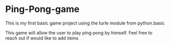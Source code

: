 # Ping-Pong-game

This is my first basic game project using the turle module from python.basic

This game will allow the user to play ping pong by himself. Feel free to reach out if would
like to add items